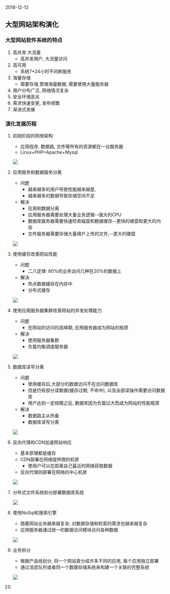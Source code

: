 2018-12-12

## 大型网站架构演化

### 大型网站软件系统的特点
1. 高并发 大流量
    - 高并发用户, 大流量访问
2. 高可用
    - 系统7*24小时不间断服务
3. 海量存储
    - 需要存储,管理海量数据, 需要使用大量服务器
4. 用户分布广泛, 网络情况复杂
5. 安全环境恶劣
6. 需求快速变更, 发布频繁
7. 渐进式发展

### 演化发展历程
1. 初始阶段的网络架构
    - 应用程序, 数据路, 文件等所有的资源都在一台服务器
    - Linux+PHP+Apache+Mysql
     
    ![](1.jpg)
2. 应用服务和数据服务分离
    - 问题
        - 越来越多的用户导致性能越来越差, 
        - 越来越多的数据导致存储空间不足
    - 解决
        - 应用和数据分离
        - 应用服务器需要处理大量业务逻辑--强大的CPU
        - 数据库服务器需要快速检索磁盘和数据缓存--更快的硬盘和更大的内存
        - 文件服务器需要存储大量用户上传的文件,--更大的硬盘
        
    ![](2.jpg)
3. 使用缓存改善网站性能
    - 问题
        - 二八定律: 80%的业务访问几种在20%的数据上
    - 解决
        - 热点数据缓存在内存中
        - 分布式缓存
    
    ![](3.jpg)
4. 使用应用服务器集群改善网站的并发处理能力
    - 问题
        - 在网站的访问的高峰期, 应用服务器成为网站的瓶颈
    - 解决
        - 使用服务器集群
        - 负载均衡调度服务器
        
    ![](4.jpg)
5. 数据库读写分离
    - 问题
        - 使用缓存后,大部分的数据访问不在访问数据库
        - 但是仍有部分读数据(缓存过期, 不命中), 以及全部读操作需要访问数据库
        - 用户达到一定规模之后, 数据库因为负载过大而成为网站的性能瓶颈
    - 解决
        - 数据路主从热备
        - 数据库读写分离
    
    ![](5.jpg)
6. 反向代理和CDN加速网站响应
    - 基本原理都是缓存
    - CDN部署在网络提供商的机房
        - 使用户可以在距离自己最近的网络获取数据
    - 反向代理则部署在网络的中心机房
    
    ![](6.jpg)
7. 分布式文件系统和分部署数据库系统

    ![](7.jpg)
8. 使用NoSql和搜索引擎
    - 随着网站业务越来越复杂, 对数据存储和检索的需求也越来越复杂
    - 应用服务器通过统一的数据访问模块访问各种数据
     
    ![](8.jpg)
9. 业务拆分
    - 根据产品线划分, 将一个网站查分成许多不同的应用, 每个应用独立部署
    - 通过消息队列或者同一个数据存储系统来构建一个关联的完整系统     

    ![](9.jpg)
10. 


